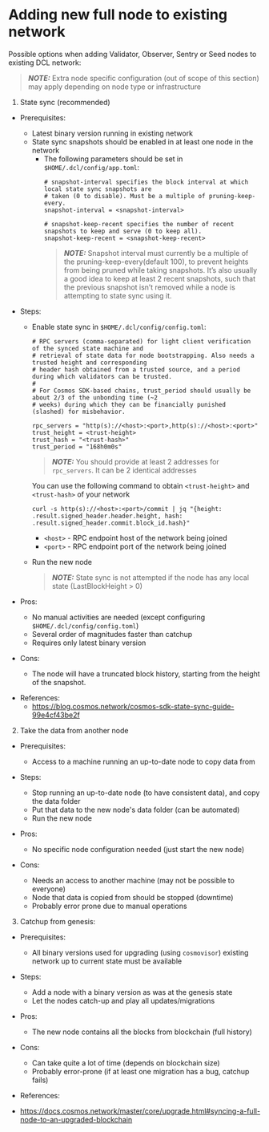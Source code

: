 # Adding new full node to existing network
Possible options when adding Validator, Observer, Sentry or Seed nodes to existing DCL network:
> **_NOTE:_** Extra node specific configuration (out of scope of this section) may apply depending on node type or infrastructure

1) State sync (recommended)
- Prerequisites:
  - Latest binary version running in existing network
  - State sync snapshots should be enabled in at least one node in the network
    - The following parameters should be set in `$HOME/.dcl/config/app.toml`:
      ```
      # snapshot-interval specifies the block interval at which local state sync snapshots are
      # taken (0 to disable). Must be a multiple of pruning-keep-every.
      snapshot-interval = <snapshot-interval>

      # snapshot-keep-recent specifies the number of recent snapshots to keep and serve (0 to keep all).
      snapshot-keep-recent = <snapshot-keep-recent>
      ```
      > **_NOTE:_** Snapshot interval must currently be a multiple of the pruning-keep-every(default 100), to prevent heights from being pruned while taking snapshots. 
      > It’s also usually a good idea to keep at least 2 recent snapshots, such that the previous snapshot isn’t removed while a node is attempting to state sync using it.

- Steps:
  - Enable state sync in `$HOME/.dcl/config/config.toml`:
    ```
    # RPC servers (comma-separated) for light client verification of the synced state machine and
    # retrieval of state data for node bootstrapping. Also needs a trusted height and corresponding
    # header hash obtained from a trusted source, and a period during which validators can be trusted.
    #
    # For Cosmos SDK-based chains, trust_period should usually be about 2/3 of the unbonding time (~2
    # weeks) during which they can be financially punished (slashed) for misbehavior.

    rpc_servers = "http(s)://<host>:<port>,http(s)://<host>:<port>"
    trust_height = <trust-height>
    trust_hash = "<trust-hash>"
    trust_period = "168h0m0s"
    ```
    > **_NOTE:_**  You should provide at least 2 addresses for `rpc_servers`. It can be 2 identical addresses

    You can use the following command to obtain `<trust-height>` and `<trust-hash>` of your network
    ```
    curl -s http(s)://<host>:<port>/commit | jq "{height: .result.signed_header.header.height, hash: .result.signed_header.commit.block_id.hash}"
    ```
    - `<host>` - RPC endpoint host of the network being joined
    - `<port>` - RPC endpoint port of the network being joined

  - Run the new node

    > **_NOTE:_** State sync is not attempted if the node has any local state (LastBlockHeight > 0)

- Pros:
  - No manual activities are needed (except configuring `$HOME/.dcl/config/config.toml`)
  - Several order of magnitudes faster than catchup
  - Requires only latest binary version

- Cons:
  - The node will have a truncated block history, starting from the height of the snapshot.

* References:
  - https://blog.cosmos.network/cosmos-sdk-state-sync-guide-99e4cf43be2f

2) Take the data from another node
- Prerequisites:
  - Access to a machine running an up-to-date node to copy data from

- Steps:
  - Stop running an up-to-date node (to have consistent data), and copy the data folder
  - Put that data to the new node's data folder (can be automated)
  - Run the new node

- Pros:
  - No specific node configuration needed (just start the new node)

- Cons:
  - Needs an access to another machine (may not be possible to everyone)
  - Node that data is copied from should be stopped (downtime)
  - Probably error prone due to manual operations

3) Catchup from genesis:
  - Prerequisites:
    - All binary versions used for upgrading (using `cosmovisor`) existing network up to current state must be available
  - Steps:
    - Add a node with a binary version as was at the genesis state
    - Let the nodes catch-up and play all updates/migrations
  
  - Pros:
    - The new node contains all the blocks from blockchain (full history)

  - Cons:
    - Can take quite a lot of time (depends on blockchain size)
    - Probably error-prone (if at least one migration has a bug, catchup fails)
  
  * References:
  - https://docs.cosmos.network/master/core/upgrade.html#syncing-a-full-node-to-an-upgraded-blockchain
